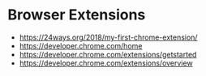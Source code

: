 # Browser Extensions

* https://24ways.org/2018/my-first-chrome-extension/
* https://developer.chrome.com/home
* https://developer.chrome.com/extensions/getstarted
* https://developer.chrome.com/extensions/overview

